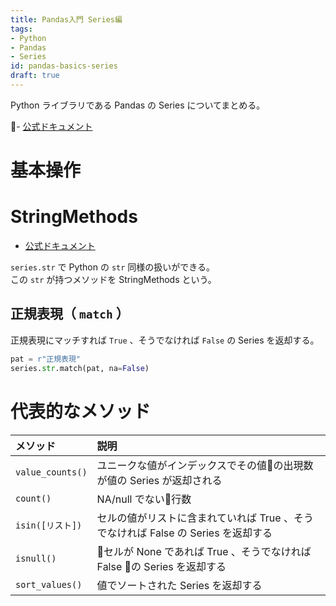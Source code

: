 ```yaml
---
title: Pandas入門 Series編
tags:
- Python
- Pandas
- Series
id: pandas-basics-series
draft: true
---
```


Python ライブラリである Pandas の Series についてまとめる。

- [公式ドキュメント](http://pandas.pydata.org/pandas-docs/stable/generated/pandas.Series.html)

<!-- more -->

# 基本操作

# StringMethods

- [公式ドキュメント](https://pandas.pydata.org/pandas-docs/stable/api.html#string-handling)

`series.str` で Python の `str` 同様の扱いができる。  
この `str` が持つメソッドを StringMethods という。

## 正規表現（ `match` ）

正規表現にマッチすれば `True` 、そうでなければ `False` の Series を返却する。

```python
pat = r"正規表現"
series.str.match(pat, na=False)
```

# 代表的なメソッド

|メソッド|説明|
|:---|:---|
| `value_counts()` |ユニークな値がインデックスでその値の出現数が値の Series が返却される|
| `count()` | NA/null でない行数|
| `isin([リスト])` |セルの値がリストに含まれていれば True 、そうでなければ False の Series を返却する|
| `isnull()` |セルが None であれば True 、そうでなければ False の Series を返却する|
| `sort_values()` |値でソートされた Series を返却する|